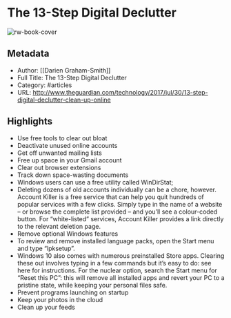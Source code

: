 # The 13-Step Digital Declutter

![rw-book-cover](https://readwise-assets.s3.amazonaws.com/static/images/article2.74d541386bbf.png)

## Metadata
- Author: [[Darien Graham-Smith]]
- Full Title: The 13-Step Digital Declutter
- Category: #articles
- URL: http://www.theguardian.com/technology/2017/jul/30/13-step-digital-declutter-clean-up-online

## Highlights
- Use free tools to clear out bloat
- Deactivate unused online accounts
- Get off unwanted mailing lists
- Free up space in your Gmail account
- Clear out browser extensions
- Track down space-wasting documents
- Windows users can use a free utility called WinDirStat;
- Deleting dozens of old accounts individually can be a chore, however. Account Killer is a free service that can help you quit hundreds of popular services with a few clicks. Simply type in the name of a website – or browse the complete list provided – and you’ll see a colour-coded button. For “white-listed” services, Account Killer provides a link directly to the relevant deletion page.
- Remove optional Windows features
- To review and remove installed language packs, open the Start menu and type “lpksetup”.
- Windows 10 also comes with numerous preinstalled Store apps. Clearing these out involves typing in a few commands but it’s easy to do: see here for instructions. For the nuclear option, search the Start menu for “Reset this PC”: this will remove all installed apps and revert your PC to a pristine state, while keeping your personal files safe.
- Prevent programs launching on startup
- Keep your photos in the cloud
- Clean up your feeds
